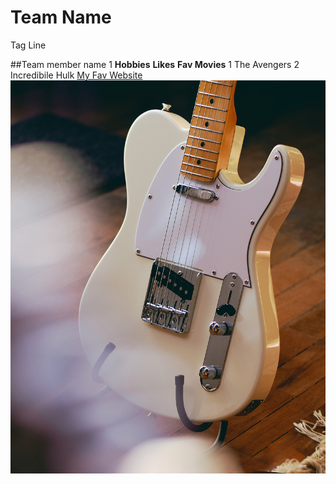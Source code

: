 # Team  Name
Tag Line

##Team member name 1
**Hobbies**
**Likes**
**Fav Movies** 
1 The Avengers
2 Incredibile Hulk
[My Fav Website](https://www.amazon.ca)
![Fender Telecaster](images/tele.jpg)
<!--will this show up?-->